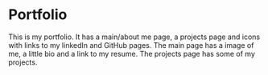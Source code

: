 # Portfolio

This is my portfolio. It has a main/about me page, a projects page and icons with links to my linkedIn and GitHub pages. The main page has a image of me,  a little bio and a link to my resume. The projects page has some of my projects.
